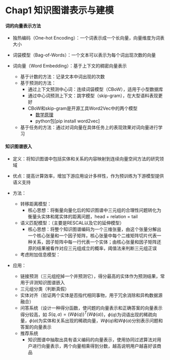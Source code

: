 # Chap1 知识图谱表示与建模

#### 词的向量表示方法

* 独热编码（One-hot Encoding）：一个词表示成一个长向量，向量维度为词表大小

* 词袋模型（Bag-of-Words）：一个文本可以表示为每个词出现次数的向量
* 词向量（Word Embedding）：基于上下文的稠密向量表示
  * 基于计数的方法：记录文本中词出现的次数
  * 基于预测的方法：
    * 通过上下文预测中心词：连续词袋模型（CBoW），适用于小型数据库
    * 通过中心词预测上下文：跳字模型（skip-gram），在大型语料表现更好
    * CBoW和skip-gram是开源工具Word2Vec中的两个模型 
      * [数学原理](https://www.cnblogs.com/peghoty/p/3857839.html)
      * python包[pip install word2vec]
  * 基于任务的方法：通过对词向量在具体任务上的表现效果对词向量进行学习

#### 知识图谱嵌入

* 定义：将知识图谱中包括实体和关系的内容映射到连续向量空间方法的研究领域
* 优点：提高计算效率，增加下游应用设计多样性，作为预训练为下游模型提供语义支持
* 方法：
  * 转移距离模型：
    * 核心思想：将衡量向量化后的知识图谱中三元组的合理性问题转化为衡量头实体和尾实体的距离问题，head + relation = tail
  * 语义匹配模型：（主要是RESCAL以及它的延伸模型）
    * 核心思想：将整个知识图谱编码为一个三维张量，由这个张量分解出一个核心张量和一个因子矩阵，核心张量中每个二维矩阵切片代表一种关系，因子矩阵中每一行代表一个实体；由核心张量和因子矩阵还原的结果被看作对应三元组成立的概率，阈值法来判断三元组正误
  * 考虑附加信息模型：

* 应用：
  * 链接预测（三元组挖掉一个并预测它），得分最高的实体作为预测结果，常用于评测知识图谱嵌入
  * 三元组分类（判断真假）
  * 实体对齐（验证两个实体是否指代相同事物，用于冗余消除和异构数据源融合）
  * 问答系统（设计一种得分函数，使问题的向量表示和正确答案的向量表示得分较高，如 $S(q,a)=(W\phi(q))^T(W\phi(a))$，$\phi(q)$为词语出现的稀疏向量，$\phi(a)$为实体和关系出现的稀疏向量，$W\phi(q)$和$W\phi(a)$分别表示问题和答案的向量表示
  * 推荐系统
    * 知识图谱中抽取出具有语义编码的向量表示，使用协同过滤算法对用户进行向量表示，两个向量相乘得到分数，越高说明用户越喜好该商品
